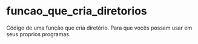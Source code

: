 # funcao_que_cria_diretorios
Código de uma função que cria diretório. Para que vocês possam usar em seus proprios programas. 
